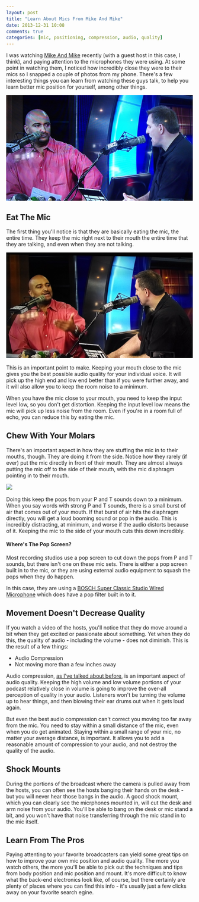 ```yaml
---
layout: post
title: "Learn About Mics From Mike And Mike"
date: 2013-12-31 10:08
comments: true
categories: [mic, positioning, compression, audio, quality]
---
```


I was watching [Mike And Mike](http://espn.go.com/espnradio/show?showId=mikeandmike) 
recently (with a guest host in this case, I think), and paying attention to 
the microphones they were using. At
some point in watching them, I noticed how incredibly close they were
to their mics so I snapped a couple of photos from my phone. There's a
few interesting things you can learn from watching these guys talk, to
help you learn better mic position for yourself, among other things.

![](/images/blog_posts/mike-and-mike.jpg)

<!-- more -->

## Eat The Mic

The first thing you'll notice is that they are basically eating the
mic, the entire time. They keep the mic right next to their mouth the
entire time that they are talking, and even when they are not talking.

![](/images/blog_posts/mike-and-mike-2.jpg)

This is an important point to make. Keeping your mouth close to the
mic gives you the best possible audio quality for your individual voice.
It will pick up the high end and low end better than if you were 
further away, and it will also allow you to keep the room noise to
a minimum. 

When you have the mic close to your mouth, you need to keep the input
level low, so you don't get distortion. Keeping the input level low
means the mic will pick up less noise from the room. Even if you're in
a room full of echo, you can reduce this by eating the mic.

## Chew With Your Molars

There's an important aspect in how they are stuffing the mic in to their
mouths, though. They are doing it from the side.
Notice how they rarely (if ever) put the mic directly in front of their
mouth. They are almost always putting the mic off to the side of their
mouth, with the mic diaphragm pointing in to their mouth.

![](/images/blog_posts/mike-and-mike-3.jpg)

Doing this keep the pops from your P and T sounds down to a minimum. When
you say words with strong P and T sounds, there is a small burst of air
that comes out of your mouth. If that burst of air hits the diaphragm
directly, you will get a loud booming sound or pop in the audio. This is
incredibly distracting, at minimum, and worse if the audio distorts because
of it. Keeping the mic to the side of your mouth cuts this down incredibly.


#### Where's The Pop Screen?

Most recording studios use a pop screen to cut down the pops from P and T
sounds, but there isn't one on these mic sets. There is either a pop screen
built in to the mic, or they are using external audio equipment to squash
the pops when they do happen. 

In this case, they are using a <a href="http://www.amazon.com/gp/product/B001NYVN6W/ref=as_li_ss_tl?ie=UTF8&camp=1789&creative=390957&creativeASIN=B001NYVN6W&linkCode=as2&tag=signalleaf-20">BOSCH Super Classic Studio Wired Microphone</a>
which does have a pop filter built in to it.

## Movement Doesn't Decrease Quality

If you watch a video of the hosts, you'll notice that they do move around
a bit when they get excited or passionate about something. Yet when they do
this, the quality of audio - including the volume - does not diminish. This
is the result of a few things:

* Audio Compression
* Not moving more than a few inches away

Audio compression, [as I've talked about before](http://blog.signalleaf.com/blog/2013/12/10/audio-vs-file-compression/), 
is an important aspect of
audio quality. Keeping the high volume and low volume portions of your
podcast relatively close in volume is going to improve the over-all perception
of quality in your audio. Listeners won't be turning the volume up to hear
things, and then blowing their ear drums out when it gets loud again.

But even the best audio compression can't correct you moving too far away
from the mic. You need to stay within a small distance of the mic, even when
you do get animated. Staying within a small range of your mic, no matter 
your average distance, is important. It allows you to add a reasonable 
amount of compression to your audio, and not destroy the quality of the audio.

## Shock Mounts

During the portions of the broadcast where the camera is pulled away from the
hosts, you can often see the hosts banging their hands on the desk - but you
will never hear those bangs in the audio. A good shock mount, which you can
clearly see the micrphones mounted in, will cut the desk and arm noise from
your audio. You'll be able to bang on the desk or mic stand a bit, and
you won't have that noise transferring through the mic stand in to the mic
itself. 

## Learn From The Pros

Paying attenting to your favorite broadcasters can yield some great tips on
how to improve your own mic position and audio quality. The more you watch others,
the more you'll be able to pick out the techniques and tips from body
position and mic position and mount. It's more difficult to know what the
back-end electronics look like, of course, but there certainly are plenty of
places where you can find this info - it's usually just a few clicks
 away on your favorite search egine.
